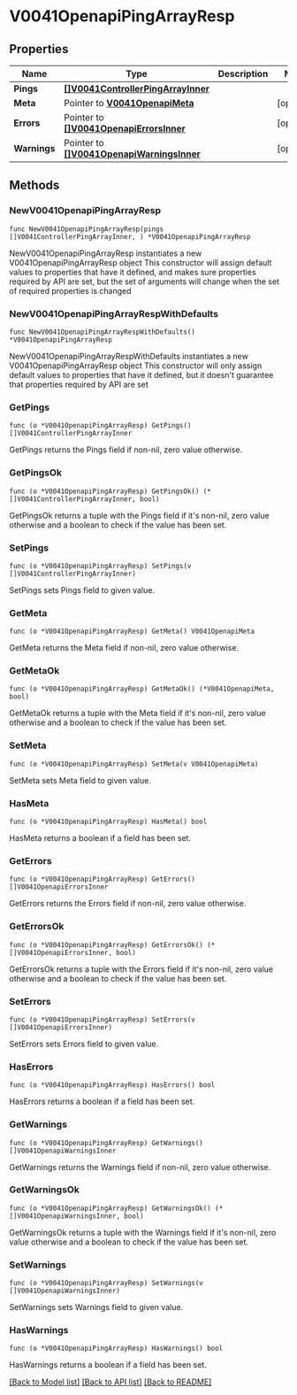 # V0041OpenapiPingArrayResp

## Properties

Name | Type | Description | Notes
------------ | ------------- | ------------- | -------------
**Pings** | [**[]V0041ControllerPingArrayInner**](V0041ControllerPingArrayInner.md) |  | 
**Meta** | Pointer to [**V0041OpenapiMeta**](V0041OpenapiMeta.md) |  | [optional] 
**Errors** | Pointer to [**[]V0041OpenapiErrorsInner**](V0041OpenapiErrorsInner.md) |  | [optional] 
**Warnings** | Pointer to [**[]V0041OpenapiWarningsInner**](V0041OpenapiWarningsInner.md) |  | [optional] 

## Methods

### NewV0041OpenapiPingArrayResp

`func NewV0041OpenapiPingArrayResp(pings []V0041ControllerPingArrayInner, ) *V0041OpenapiPingArrayResp`

NewV0041OpenapiPingArrayResp instantiates a new V0041OpenapiPingArrayResp object
This constructor will assign default values to properties that have it defined,
and makes sure properties required by API are set, but the set of arguments
will change when the set of required properties is changed

### NewV0041OpenapiPingArrayRespWithDefaults

`func NewV0041OpenapiPingArrayRespWithDefaults() *V0041OpenapiPingArrayResp`

NewV0041OpenapiPingArrayRespWithDefaults instantiates a new V0041OpenapiPingArrayResp object
This constructor will only assign default values to properties that have it defined,
but it doesn't guarantee that properties required by API are set

### GetPings

`func (o *V0041OpenapiPingArrayResp) GetPings() []V0041ControllerPingArrayInner`

GetPings returns the Pings field if non-nil, zero value otherwise.

### GetPingsOk

`func (o *V0041OpenapiPingArrayResp) GetPingsOk() (*[]V0041ControllerPingArrayInner, bool)`

GetPingsOk returns a tuple with the Pings field if it's non-nil, zero value otherwise
and a boolean to check if the value has been set.

### SetPings

`func (o *V0041OpenapiPingArrayResp) SetPings(v []V0041ControllerPingArrayInner)`

SetPings sets Pings field to given value.


### GetMeta

`func (o *V0041OpenapiPingArrayResp) GetMeta() V0041OpenapiMeta`

GetMeta returns the Meta field if non-nil, zero value otherwise.

### GetMetaOk

`func (o *V0041OpenapiPingArrayResp) GetMetaOk() (*V0041OpenapiMeta, bool)`

GetMetaOk returns a tuple with the Meta field if it's non-nil, zero value otherwise
and a boolean to check if the value has been set.

### SetMeta

`func (o *V0041OpenapiPingArrayResp) SetMeta(v V0041OpenapiMeta)`

SetMeta sets Meta field to given value.

### HasMeta

`func (o *V0041OpenapiPingArrayResp) HasMeta() bool`

HasMeta returns a boolean if a field has been set.

### GetErrors

`func (o *V0041OpenapiPingArrayResp) GetErrors() []V0041OpenapiErrorsInner`

GetErrors returns the Errors field if non-nil, zero value otherwise.

### GetErrorsOk

`func (o *V0041OpenapiPingArrayResp) GetErrorsOk() (*[]V0041OpenapiErrorsInner, bool)`

GetErrorsOk returns a tuple with the Errors field if it's non-nil, zero value otherwise
and a boolean to check if the value has been set.

### SetErrors

`func (o *V0041OpenapiPingArrayResp) SetErrors(v []V0041OpenapiErrorsInner)`

SetErrors sets Errors field to given value.

### HasErrors

`func (o *V0041OpenapiPingArrayResp) HasErrors() bool`

HasErrors returns a boolean if a field has been set.

### GetWarnings

`func (o *V0041OpenapiPingArrayResp) GetWarnings() []V0041OpenapiWarningsInner`

GetWarnings returns the Warnings field if non-nil, zero value otherwise.

### GetWarningsOk

`func (o *V0041OpenapiPingArrayResp) GetWarningsOk() (*[]V0041OpenapiWarningsInner, bool)`

GetWarningsOk returns a tuple with the Warnings field if it's non-nil, zero value otherwise
and a boolean to check if the value has been set.

### SetWarnings

`func (o *V0041OpenapiPingArrayResp) SetWarnings(v []V0041OpenapiWarningsInner)`

SetWarnings sets Warnings field to given value.

### HasWarnings

`func (o *V0041OpenapiPingArrayResp) HasWarnings() bool`

HasWarnings returns a boolean if a field has been set.


[[Back to Model list]](../README.md#documentation-for-models) [[Back to API list]](../README.md#documentation-for-api-endpoints) [[Back to README]](../README.md)


